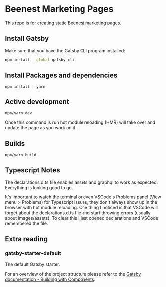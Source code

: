 # Beenest Marketing Pages

This repo is for creating static Beenest marketing pages.

## Install Gatsby

Make sure that you have the Gatsby CLI program installed:

```sh
npm install --global gatsby-cli
```

## Install Packages and dependencies

```
npm install | yarn
```

## Active development

```
npm/yarn dev
```

Once this command is run hot module reloading (HMR) will take over and update the page as you work on it.

## Builds

```
npm/yarn build
```

## Typescript Notes

The declarations.d.ts file enables assets and graphql to work as expected. Everything is looking good to go.

It's important to watch the terminal or even VSCode's Problems panel (View menu > Problems) for Typescript issues, they don't always show up in the browser with hot module reloading. One thing I noticed is that VSCode will forget about the declarations.d.ts file and start throwing errors (usually about images/assets). To clear this I just opened declarations and VSCode remembered the file.

## Extra reading

### gatsby-starter-default

The default Gatsby starter.

For an overview of the project structure please refer to the [Gatsby documentation - Building with Components](https://www.gatsbyjs.org/docs/building-with-components/).
